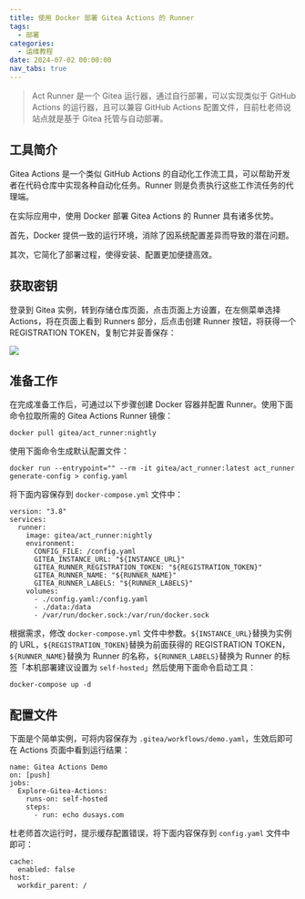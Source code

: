 ```yaml
---
title: 使用 Docker 部署 Gitea Actions 的 Runner
tags:
  - 部署
categories:
  - 运维教程
date: 2024-07-02 00:00:00
nav_tabs: true
---
```


> Act Runner 是一个 Gitea 运行器，通过自行部署，可以实现类似于 GitHub Actions 的运行器，且可以兼容 GitHub Actions 配置文件，目前杜老师说站点就是基于 Gitea 托管与自动部署。

<!-- more -->

## 工具简介

Gitea Actions 是一个类似 GitHub Actions 的自动化工作流工具，可以帮助开发者在代码仓库中实现各种自动化任务。Runner 则是负责执行这些工作流任务的代理端。

在实际应用中，使用 Docker 部署 Gitea Actions 的 Runner 具有诸多优势。

首先，Docker 提供一致的运行环境，消除了因系统配置差异而导致的潜在问题。

其次，它简化了部署过程，使得安装、配置更加便捷高效。

## 获取密钥

登录到 Gitea 实例，转到存储仓库页面，点击页面上方设置，在左侧菜单选择 Actions，将在页面上看到 Runners 部分，后点击创建 Runner 按钮，将获得一个 REGISTRATION TOKEN，复制它并妥善保存：

![](https://cdn.dusays.com/2024/07/723-1.jpg)

## 准备工作

在完成准备工作后，可通过以下步骤创建 Docker 容器并配置 Runner。使用下面命令拉取所需的 Gitea Actions Runner 镜像：

```
docker pull gitea/act_runner:nightly
```

使用下面命令生成默认配置文件：

```
docker run --entrypoint="" --rm -it gitea/act_runner:latest act_runner generate-config > config.yaml
```

将下面内容保存到 `docker-compose.yml` 文件中：

```
version: "3.8"
services:
  runner:
    image: gitea/act_runner:nightly
    environment:
      CONFIG_FILE: /config.yaml
      GITEA_INSTANCE_URL: "${INSTANCE_URL}"
      GITEA_RUNNER_REGISTRATION_TOKEN: "${REGISTRATION_TOKEN}"
      GITEA_RUNNER_NAME: "${RUNNER_NAME}"
      GITEA_RUNNER_LABELS: "${RUNNER_LABELS}"
    volumes:
      - ./config.yaml:/config.yaml
      - ./data:/data
      - /var/run/docker.sock:/var/run/docker.sock
```

根据需求，修改 `docker-compose.yml` 文件中参数。`${INSTANCE_URL}`替换为实例的 URL，`${REGISTRATION_TOKEN}`替换为前面获得的 REGISTRATION TOKEN，`${RUNNER_NAME}`替换为 Runner 的名称，`${RUNNER_LABELS}`替换为 Runner 的标签「本机部署建议设置为 `self-hosted`」然后使用下面命令启动工具：

```
docker-compose up -d
```

## 配置文件

下面是个简单实例，可将内容保存为 `.gitea/workflows/demo.yaml`，生效后即可在 Actions 页面中看到运行结果：

```
name: Gitea Actions Demo
on: [push]
jobs:
  Explore-Gitea-Actions:
    runs-on: self-hosted
    steps:
      - run: echo dusays.com
```

杜老师首次运行时，提示缓存配置错误，将下面内容保存到 `config.yaml` 文件中即可：

```
cache:
  enabled: false
host:
  workdir_parent: /
```